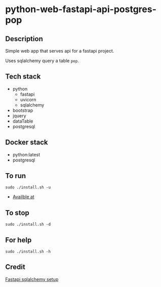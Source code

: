 # python-web-fastapi-api-postgres-pop

## Description
Simple web app that serves api
for a fastapi project.

Uses sqlalchemy query a table `pop`.

## Tech stack
- python
  - fastapi
  - uvicorn
  - sqlalchemy
- bootstrap
- jquery
- dataTable
- postgresql

## Docker stack
- python:latest
- postgresql

## To run
`sudo ./install.sh -u`
- [Availble at](http://localhost/pop)

## To stop
`sudo ./install.sh -d`

## For help
`sudo ./install.sh -h`

## Credit
[Fastapi sqlalchemy setup](https://fastapi.tiangolo.com/tutorial/sql-databases/)
